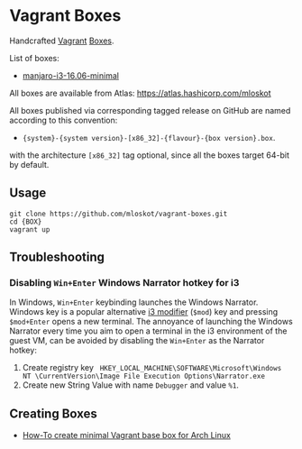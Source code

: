 # Vagrant Boxes

Handcrafted [Vagrant](https://www.vagrantup.com/) [Boxes](https://www.vagrantup.com/docs/boxes.html).

List of boxes:

* [manjaro-i3-16.06-minimal](manjaro-i3-16.06-minimal/README.md)

All boxes are available from Atlas: https://atlas.hashicorp.com/mloskot

All boxes published via corresponding tagged release on GitHub are named according to this convention:

 * `{system}-{system version}-[x86_32]-{flavour}-{box version}.box`.

with the architecture `[x86_32]` tag optional, since all the boxes target 64-bit by default.

## Usage

```
git clone https://github.com/mloskot/vagrant-boxes.git
cd {BOX}
vagrant up
```

## Troubleshooting

### Disabling `Win+Enter` Windows Narrator hotkey for i3 

In Windows, `Win+Enter` keybinding launches the Windows Narrator.
Windows key is a popular alternative [i3 modifier](https://i3wm.org/docs/userguide.html#_using_i3)
(`$mod`) key and pressing `$mod+Enter` opens a new terminal.
The annoyance of launching the Windows Narrator every time
you aim to open a terminal in the i3 environment of the guest VM,
can be avoided by disabling the `Win+Enter` as the Narrator hotkey:

1. Create registry key ` HKEY_LOCAL_MACHINE\SOFTWARE\Microsoft\Windows NT \CurrentVersion\Image File Execution Options\Narrator.exe`
2. Create new String Value with name `Debugger` and value `%1`.

## Creating Boxes

* [How-To create minimal Vagrant base box for Arch Linux](docs/HowToCreateBox.md)